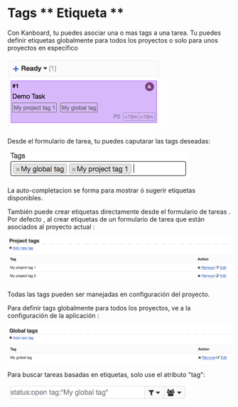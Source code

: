 Tags ** Etiqueta **
====================

Con Kanboard, tu puedes asociar una o mas tags a una tarea.
Tu puedes definir etiquetas globalmente para todos los proyectos o solo para unos proyectos en especifico

![Tags en el tablero](../screenshots/tags-board.png)

Desde el formulario de tarea, tu puedes caputarar las tags deseadas:

![Tags form](../screenshots/tags-task.png)

La auto-completacion se forma para mostrar ó sugerir etiquetas disponibles.

También puede crear etiquetas directamente desde el formulario de tareas .
Por defecto , al crear etiquetas de un formulario de tarea que están asociados al proyecto actual :

![Project Tags](../screenshots/tags-projects.png)

Todas las tags pueden ser manejadas en configuración del proyecto.

Para definir tags globalmente para todos los proyectos, ve a la configuración de la aplicación :

![Global Tags](../screenshots/tags-global.png)

Para buscar tareas basadas en etiquetas, solo use el atributo "tag":

![Search Tags](../screenshots/tags-search.png)
